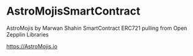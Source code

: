 # AstroMojisSmartContract

AstroMojis by Marwan Shahin SmartContract 
ERC721 pulling from Open Zepplin Libraries

https://AstroMojis.io
